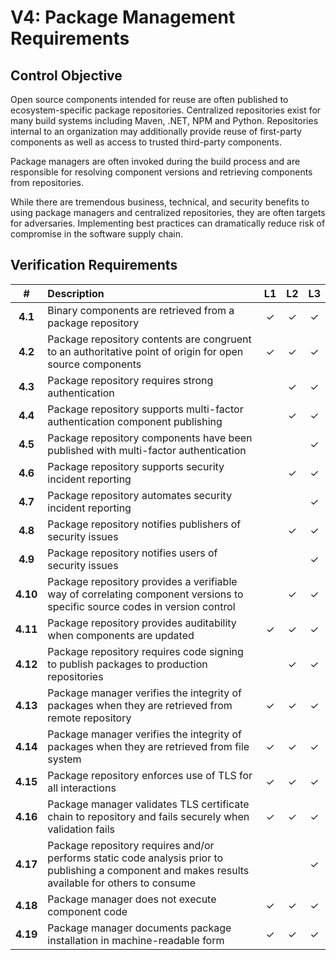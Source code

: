# V4: Package Management Requirements

## Control Objective

Open source components intended for reuse are often published to ecosystem-specific package repositories.
Centralized repositories exist for many build systems including Maven, .NET, NPM and Python. 
Repositories  internal to an organization may additionally provide reuse of first-party components as well as access to trusted third-party components.

Package managers are often invoked during the build process and are responsible for resolving component versions and retrieving components from repositories.

While there are tremendous business, technical, and security benefits to using package managers and centralized repositories, they are often targets for adversaries. 
Implementing best practices can dramatically reduce risk of compromise in the software supply chain.

## Verification Requirements

|    #     | Description                                                                                                                                        |  L1   |  L2   |  L3   |
| :------: | :------------------------------------------------------------------------------------------------------------------------------------------------- | :---: | :---: | :---: |
| **4.1**  | Binary components are retrieved from a package repository                                                                                          |   ✓   |   ✓   |   ✓   |
| **4.2**  | Package repository contents are congruent to an authoritative point of origin for open source components                                           |   ✓   |   ✓   |   ✓   |
| **4.3**  | Package repository requires strong authentication                                                                                                  |       |   ✓   |   ✓   |
| **4.4**  | Package repository supports multi-factor authentication component publishing                                                                       |       |   ✓   |   ✓   |
| **4.5**  | Package repository components have been published with multi-factor authentication                                                                 |       |       |   ✓   |
| **4.6**  | Package repository supports security incident reporting                                                                                            |       |   ✓   |   ✓   |
| **4.7**  | Package repository automates security incident reporting                                                                                           |       |       |   ✓   |
| **4.8**  | Package repository notifies publishers of security issues                                                                                          |       |   ✓   |   ✓   |
| **4.9**  | Package repository notifies users of security issues                                                                                               |       |       |   ✓   |
| **4.10** | Package repository provides a verifiable way of correlating component versions to specific source codes in version control                         |       |   ✓   |   ✓   |
| **4.11** | Package repository provides auditability when components are updated                                                                               |   ✓   |   ✓   |   ✓   |
| **4.12** | Package repository requires code signing to publish packages to production repositories                                                            |       |   ✓   |   ✓   |
| **4.13** | Package manager verifies the integrity of packages when they are retrieved from remote repository                                                  |   ✓   |   ✓   |   ✓   |
| **4.14** | Package manager verifies the integrity of packages when they are retrieved from file system                                                        |   ✓   |   ✓   |   ✓   |
| **4.15** | Package repository enforces use of TLS for all interactions                                                                                        |   ✓   |   ✓   |   ✓   |
| **4.16** | Package manager validates TLS certificate chain to repository and fails securely when validation fails                                             |   ✓   |   ✓   |   ✓   |
| **4.17** | Package repository requires and/or performs static code analysis prior to publishing a component and makes results available for others to consume |       |       |   ✓   |
| **4.18** | Package manager does not execute component code                                                                                                    |   ✓   |   ✓   |   ✓   |
| **4.19** | Package manager documents package installation in machine-readable form                                                                            |   ✓   |   ✓   |   ✓   |

